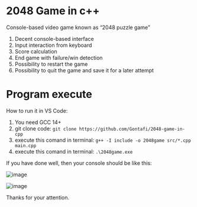 # 2048 Game in c++
Console-based video game known as “2048 puzzle game”

1) Decent console-based interface
2) Input interaction from keyboard
3) Score calculation
4) End game with failure/win detection
5) Possibility to restart the game
6) Possibility to quit the game and save it for a later attempt

# Program execute
How to run it in VS Code:
1. You need GCC 14+
2. git clone code: ```git clone https://github.com/Gontafi/2048-game-in-cpp```
3. execute this comand in terminal: ```g++ -I include -o 2048game src/*.cpp main.cpp```
4. execute this comand in terminal: ```.\2048game.exe```

If you have done well, then your console should be like this:

![image](https://user-images.githubusercontent.com/106583228/231541677-0c52df4a-f8d9-42a3-bcfb-81142c59922e.png)

![image](https://user-images.githubusercontent.com/106583228/231540180-0a3affb0-8169-4233-a55d-ce35dca2818c.png)


Thanks for your attention.
